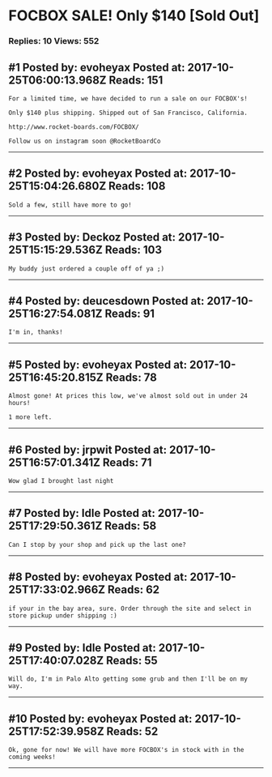 # FOCBOX SALE! Only $140 \[Sold Out\]

### Replies: 10 Views: 552

## \#1 Posted by: evoheyax Posted at: 2017-10-25T06:00:13.968Z Reads: 151

```
For a limited time, we have decided to run a sale on our FOCBOX's!

Only $140 plus shipping. Shipped out of San Francisco, California.

http://www.rocket-boards.com/FOCBOX/

Follow us on instagram soon @RocketBoardCo
```

---
## \#2 Posted by: evoheyax Posted at: 2017-10-25T15:04:26.680Z Reads: 108

```
Sold a few, still have more to go!
```

---
## \#3 Posted by: Deckoz Posted at: 2017-10-25T15:15:29.536Z Reads: 103

```
My buddy just ordered a couple off of ya ;)
```

---
## \#4 Posted by: deucesdown Posted at: 2017-10-25T16:27:54.081Z Reads: 91

```
I'm in, thanks!
```

---
## \#5 Posted by: evoheyax Posted at: 2017-10-25T16:45:20.815Z Reads: 78

```
Almost gone! At prices this low, we've almost sold out in under 24 hours!

1 more left.
```

---
## \#6 Posted by: jrpwit Posted at: 2017-10-25T16:57:01.341Z Reads: 71

```
Wow glad I brought last night
```

---
## \#7 Posted by: Idle Posted at: 2017-10-25T17:29:50.361Z Reads: 58

```
Can I stop by your shop and pick up the last one?
```

---
## \#8 Posted by: evoheyax Posted at: 2017-10-25T17:33:02.966Z Reads: 62

```
if your in the bay area, sure. Order through the site and select in store pickup under shipping :)
```

---
## \#9 Posted by: Idle Posted at: 2017-10-25T17:40:07.028Z Reads: 55

```
Will do, I'm in Palo Alto getting some grub and then I'll be on my way.
```

---
## \#10 Posted by: evoheyax Posted at: 2017-10-25T17:52:39.958Z Reads: 52

```
Ok, gone for now! We will have more FOCBOX's in stock with in the coming weeks!
```

---
